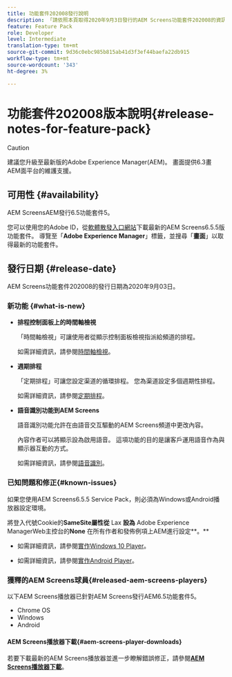 ```yaml
---
title: 功能套件202008發行說明
description: 「請依照本頁取得2020年9月3日發行的AEM Screens功能套件202008的資訊。」
feature: Feature Pack
role: Developer
level: Intermediate
translation-type: tm+mt
source-git-commit: 9d36c0ebc985b815ab41d3f3ef44baefa22db915
workflow-type: tm+mt
source-wordcount: '343'
ht-degree: 3%

---
```



# 功能套件202008版本說明{#release-notes-for-feature-pack}

>[!CAUTION]
>
>建議您升級至最新版的Adobe Experience Manager(AEM)。 畫面提供6.3畫AEM面平台的維護支援。

## 可用性 {#availability}

AEM ScreensAEM發行6.5功能套件5。

您可以使用您的Adobe ID，從[軟體散發入口網站](https://experience.adobe.com/#/downloads/content/software-distribution/en/aem.html)下載最新的AEM Screens6.5.5版功能套件。 導覽至「**Adobe Experience Manager**」標籤，並搜尋「**畫面**」以取得最新的功能套件。

## 發行日期 {#release-date}

AEM Screens功能套件202008的發行日期為2020年9月03日。

### 新功能 {#what-is-new}

* **排程控制面板上的時間軸檢視**

   「時間軸檢視」可讓使用者從顯示控制面板檢視指派給頻道的排程。

   如需詳細資訊，請參閱[時間軸檢視](/help/user-guide/channel-assignment-latest-fp.md#timeline-view)。

* **週期排程**

   「定期排程」可讓您設定渠道的循環排程。 您為渠道設定多個週期性排程。

   如需詳細資訊，請參閱[定期排程](/help/user-guide/channel-assignment-latest-fp.md#recurrence-schedule)。

* **語音識別功能到AEM Screens**

   語音識別功能允許在由語音交互驅動的AEM Screens頻道中更改內容。

   內容作者可以將顯示設為啟用語音。 這項功能的目的是讓客戶運用語音作為與顯示器互動的方式。

   如需詳細資訊，請參閱[語音識別](voice-recognition.md)。

### 已知問題和修正{#known-issues}

如果您使用AEM Screens6.5.5 Service Pack，則必須為Windows或Android播放器設定環境。

將登入代號Cookie的&#x200B;**SameSite屬性從** Lax **設為** Adobe Experience ManagerWeb主控台的&#x200B;**None**
在所有作者和發佈例項上AEM進行設定**。**

* 如需詳細資訊，請參閱[實作Windows 10 Player](implementing-windows-player.md#fp-environment-setup)。

* 如需詳細資訊，請參閱[實作Android Player](implementing-android-player.md#fp-environment-setup)。

### 獲釋的AEM Screens球員{#released-aem-screens-players}

以下AEM Screens播放器已針對AEM Screens發行AEM6.5功能套件5。

* Chrome OS
* Windows
* Android

#### AEM Screens播放器下載{#aem-screens-player-downloads}

若要下載最新的AEM Screens播放器並進一步瞭解錯誤修正，請參閱&#x200B;**[AEM Screens播放器下載](https://download.macromedia.com/screens/index.html)**。
